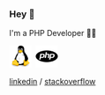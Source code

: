 ### Hey 👋


I'm a PHP Developer 🌱😄

 <img src="https://github.com/devicons/devicon/blob/master/icons/linux/linux-original.svg" title="Git" alt="Git" width="40" height="40"/>&nbsp; <img src="https://github.com/devicons/devicon/blob/master/icons/php/php-plain.svg" title="PHP" alt="PHP" width="40" height="40"/>&nbsp; <!--<img src="https://github.com/devicons/devicon/blob/master/icons/go/go-original-wordmark.svg" title="Go" alt="Go" width="40" height="40"/>&nbsp; <img src="https://github.com/devicons/devicon/blob/master/icons/nodejs/nodejs-original-wordmark.svg" title="NodeJS" alt="NodeJS" width="40" height="40"/>&nbsp; -->

[linkedin](https://www.linkedin.com/in/shahrokhmoghimi/) / [stackoverflow](https://stackoverflow.com/users/1567114/shahrokh)
